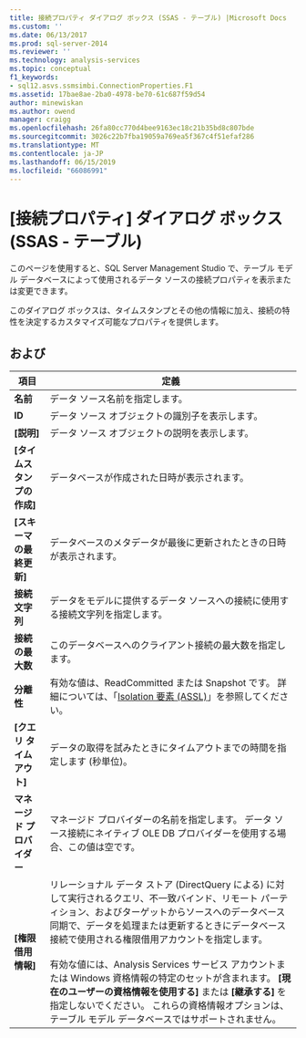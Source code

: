 ```yaml
---
title: 接続プロパティ ダイアログ ボックス (SSAS - テーブル) |Microsoft Docs
ms.custom: ''
ms.date: 06/13/2017
ms.prod: sql-server-2014
ms.reviewer: ''
ms.technology: analysis-services
ms.topic: conceptual
f1_keywords:
- sql12.asvs.ssmsimbi.ConnectionProperties.F1
ms.assetid: 17bae8ae-2ba0-4978-be70-61c687f59d54
author: minewiskan
ms.author: owend
manager: craigg
ms.openlocfilehash: 26fa80cc770d4bee9163ec18c21b35bd8c807bde
ms.sourcegitcommit: 3026c22b7fba19059a769ea5f367c4f51efaf286
ms.translationtype: MT
ms.contentlocale: ja-JP
ms.lasthandoff: 06/15/2019
ms.locfileid: "66086991"
---
```

# <a name="connection-properties-dialog-box-ssas---tabular"></a>[接続プロパティ] ダイアログ ボックス (SSAS - テーブル)
  このページを使用すると、SQL Server Management Studio で、テーブル モデル データベースによって使用されるデータ ソースの接続プロパティを表示または変更できます。  
  
 このダイアログ ボックスは、タイムスタンプとその他の情報に加え、接続の特性を決定するカスタマイズ可能なプロパティを提供します。  
  
## <a name="options"></a>および  
  
|項目|定義|  
|----------|----------------|  
|**名前**|データ ソース名前を指定します。|  
|**ID**|データ ソース オブジェクトの識別子を表示します。|  
|**[説明]**|データ ソース オブジェクトの説明を表示します。|  
|**[タイムスタンプの作成]**|データベースが作成された日時が表示されます。|  
|**[スキーマの最終更新]**|データベースのメタデータが最後に更新されたときの日時が表示されます。|  
|**接続文字列**|データをモデルに提供するデータ ソースへの接続に使用する接続文字列を指定します。|  
|**接続の最大数**|このデータベースへのクライアント接続の最大数を指定します。|  
|**分離性**|有効な値は、ReadCommitted または Snapshot です。 詳細については、「[Isolation 要素 (ASSL)](https://docs.microsoft.com/bi-reference/assl/properties/isolation-element-assl)」を参照してください。|  
|**[クエリ タイムアウト]**|データの取得を試みたときにタイムアウトまでの時間を指定します (秒単位)。|  
|**マネージド プロバイダー**|マネージド プロバイダーの名前を指定します。 データ ソース接続にネイティブ OLE DB プロバイダーを使用する場合、この値は空です。|  
|**[権限借用情報]**|リレーショナル データ ストア (DirectQuery による) に対して実行されるクエリ、不一致バインド、リモート パーティション、およびターゲットからソースへのデータベース同期で、データを処理または更新するときにデータベース接続で使用される権限借用アカウントを指定します。<br /><br /> 有効な値には、Analysis Services サービス アカウントまたは Windows 資格情報の特定のセットが含まれます。 **[現在のユーザーの資格情報を使用する]** または **[継承する]** を指定しないでください。 これらの資格情報オプションは、テーブル モデル データベースではサポートされません。|  
  
  
